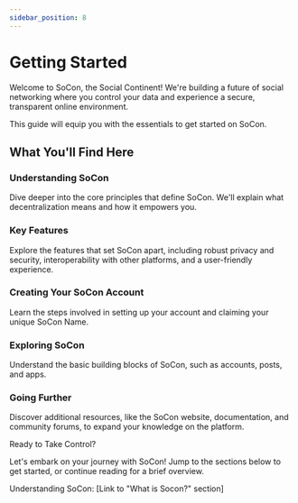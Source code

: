 ```yaml
---
sidebar_position: 8
---
```

# Getting Started

Welcome to SoCon, the Social Continent! We're building a future of social networking where you control your data and experience a secure, transparent online environment.

This guide will equip you with the essentials to get started on SoCon.

## What You'll Find Here

### Understanding SoCon
Dive deeper into the core principles that define SoCon. We'll explain what decentralization means and how it empowers you.

### Key Features
Explore the features that set SoCon apart, including robust privacy and security, interoperability with other platforms, and a user-friendly experience.

### Creating Your SoCon Account
Learn the steps involved in setting up your account and claiming your unique SoCon Name.

### Exploring SoCon
Understand the basic building blocks of SoCon, such as accounts, posts, and apps.

### Going Further
Discover additional resources, like the SoCon website, documentation, and community forums, to expand your knowledge on the platform.

Ready to Take Control?

Let's embark on your journey with SoCon! Jump to the sections below to get started, or continue reading for a brief overview.

Understanding SoCon: [Link to "What is Socon?" section]